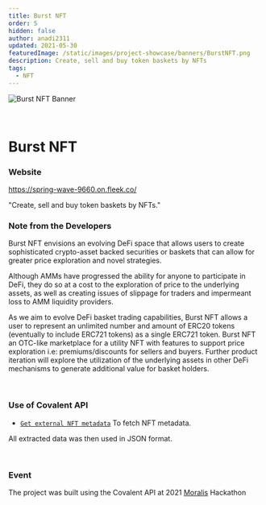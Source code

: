 ```yaml
---
title: Burst NFT
order: 5
hidden: false
author: anadi2311
updated: 2021-05-30
featuredImage: /static/images/project-showcase/banners/BurstNFT.png
description: Create, sell and buy token baskets by NFTs
tags:
  - NFT
---
```


![Burst NFT Banner](/static/images/project-showcase/banners/BurstNFT.png)

&nbsp;
# Burst NFT

### Website
https://spring-wave-9660.on.fleek.co/

<Aside>

"Create, sell and buy token baskets by NFTs."

</Aside>

### Note from the Developers
Burst NFT envisions an evolving DeFi space that allows users to create sophisticated crypto-asset backed securities or baskets that can allow for greater price exploration and novel strategies. 

Although AMMs have progressed the ability for anyone to participate in DeFi, they do so at a cost to the exploration of price to the underlying assets, as well as creating issues of slippage for traders and impermeant loss to AMM liquidity providers. 
 
As we aim to evolve DeFi basket trading capabilities, Burst NFT allows a user to represent an 
unlimited number and amount of ERC20 tokens (eventually to include ERC721 tokens) as a single 
ERC721 token. Burst NFT an OTC-like marketplace for a utility NFT with features to support 
price exploration i.e: premiums/discounts for sellers and buyers. Further product iteration 
will explore the utilization of the underlying assets in other DeFi mechanisms to generate 
additional value for basket holders.

&nbsp;
### Use of Covalent API
- [`Get external NFT metadata`](https://www.covalenthq.com/docs/api/#get-/v1/{chain_id}/tokens/{contract_address}/nft_metadata/{token_id}/) To fetch NFT metadata.

All extracted data was then used in JSON format.

&nbsp;
### Event
The project was built using the Covalent API at 2021 [Moralis](https://moralis.io/moralis-partners-with-covalent-for-2021-moralis-hackathon/) Hackathon

&nbsp;
